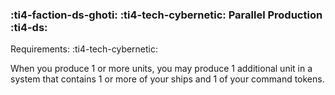 ### :ti4-faction-ds-ghoti: :ti4-tech-cybernetic: **Parallel Production** :ti4-ds:

Requirements: :ti4-tech-cybernetic:

When you produce 1 or more units, you may produce 1 additional unit in a system that contains 1 or more of your ships and 1 of your command tokens.
